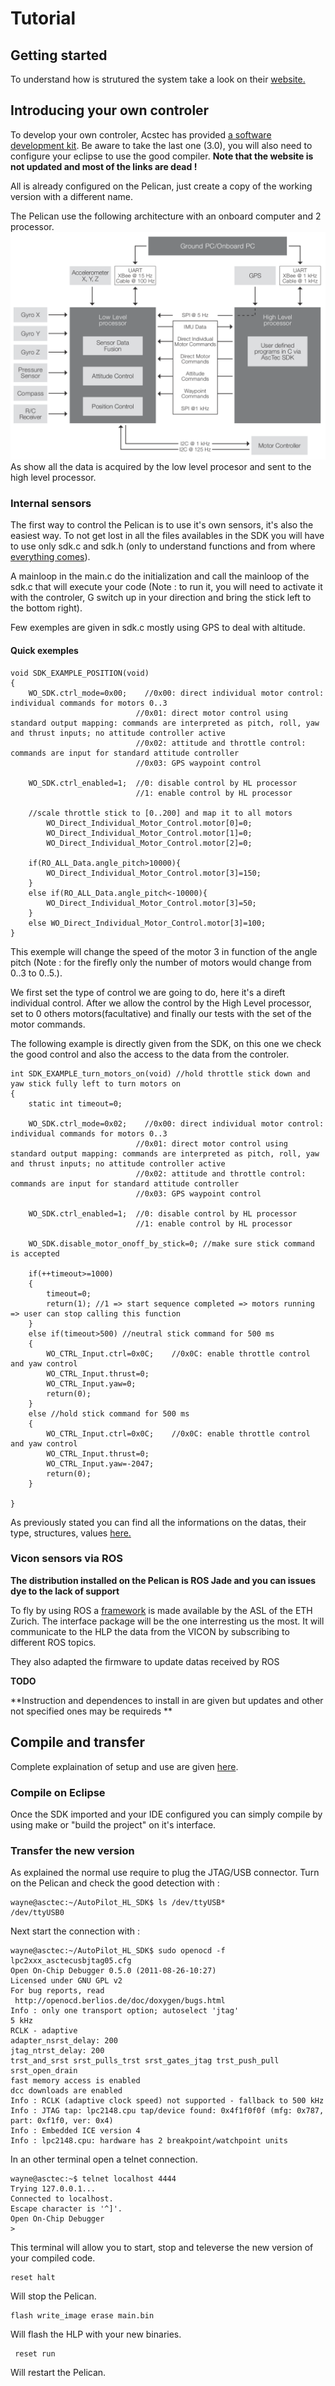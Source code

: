 # Tutorial

## Getting started

To understand how is strutured the system take a look on their [website. ](http://wiki.asctec.de/display/AR/AscTec+Pelican)

## Introducing your own controler

To develop your own controler, Acstec has provided [a software development kit](http://wiki.asctec.de/display/AR/AscTec+SDK). Be aware to take the last one \(3.0\), you will also need to configure your eclipse to use the good compiler. **Note that the website is not updated and most of the links are dead !**

All is already configured on the Pelican, just create a copy of the working version with a different name.

The Pelican use the following architecture with an onboard computer and 2 processor.![](/assets/AutoPilot_overview.png)As show all the data is acquired by the low level procesor and sent to the high level processor.

### Internal sensors

The first way to control the Pelican is to use it's own sensors, it's also the easiest way. To not get lost in all the files availables in the SDK you will have to use only sdk.c and sdk.h \(only to understand functions and from where [everything comes](http://wiki.asctec.de/display/AR/List+of+all+predefined+variables%2C+commands+and+parameters)\).

A mainloop in the main.c do the initialization and call the mainloop of the sdk.c that will execute your code \(Note : to run it, you will need to activate it with the controler, G switch up in your direction and bring the stick left to the bottom right\).

Few exemples are given in sdk.c mostly using GPS to deal with altitude.

#### Quick exemples

```
void SDK_EXAMPLE_POSITION(void)
{
    WO_SDK.ctrl_mode=0x00;    //0x00: direct individual motor control: individual commands for motors 0..3
                            //0x01: direct motor control using standard output mapping: commands are interpreted as pitch, roll, yaw and thrust inputs; no attitude controller active
                            //0x02: attitude and throttle control: commands are input for standard attitude controller
                            //0x03: GPS waypoint control

    WO_SDK.ctrl_enabled=1;  //0: disable control by HL processor
                            //1: enable control by HL processor

    //scale throttle stick to [0..200] and map it to all motors
        WO_Direct_Individual_Motor_Control.motor[0]=0;
        WO_Direct_Individual_Motor_Control.motor[1]=0;
        WO_Direct_Individual_Motor_Control.motor[2]=0;

    if(RO_ALL_Data.angle_pitch>10000){
        WO_Direct_Individual_Motor_Control.motor[3]=150;
    }
    else if(RO_ALL_Data.angle_pitch<-10000){
        WO_Direct_Individual_Motor_Control.motor[3]=50;
    }
    else WO_Direct_Individual_Motor_Control.motor[3]=100;
}
```

This exemple will change the speed of the motor 3 in function of the angle pitch \(Note : for the firefly only the number of motors would change from 0..3 to 0..5.\).

We first set the type of control we are going to do, here it's a direft individual control. After we allow the control by the High Level processor, set to 0 others motors\(facultative\) and finally our tests with the set of the motor commands.

The following example is directly given from the SDK, on this one we check the good control and also the access to the data from the controler.

```
int SDK_EXAMPLE_turn_motors_on(void) //hold throttle stick down and yaw stick fully left to turn motors on
{
    static int timeout=0;

    WO_SDK.ctrl_mode=0x02;    //0x00: direct individual motor control: individual commands for motors 0..3
                            //0x01: direct motor control using standard output mapping: commands are interpreted as pitch, roll, yaw and thrust inputs; no attitude controller active
                            //0x02: attitude and throttle control: commands are input for standard attitude controller
                            //0x03: GPS waypoint control

    WO_SDK.ctrl_enabled=1;  //0: disable control by HL processor
                            //1: enable control by HL processor

    WO_SDK.disable_motor_onoff_by_stick=0; //make sure stick command is accepted

    if(++timeout>=1000)
    {
        timeout=0;
        return(1); //1 => start sequence completed => motors running => user can stop calling this function
    }
    else if(timeout>500) //neutral stick command for 500 ms
    {
        WO_CTRL_Input.ctrl=0x0C;    //0x0C: enable throttle control and yaw control
        WO_CTRL_Input.thrust=0;
        WO_CTRL_Input.yaw=0;
        return(0);
    }
    else //hold stick command for 500 ms
    {
        WO_CTRL_Input.ctrl=0x0C;    //0x0C: enable throttle control and yaw control
        WO_CTRL_Input.thrust=0;
        WO_CTRL_Input.yaw=-2047;
        return(0);
    }

}
```

As previously stated you can find all the informations on the datas, their type, structures, values [here.](http://wiki.asctec.de/display/AR/List+of+all+predefined+variables%2C+commands+and+parameters)

### Vicon sensors via ROS

**The distribution installed on the Pelican is ROS Jade and you can issues dye to the lack of support**

To fly by using ROS a [framework](https://github.com/ethz-asl/asctec_mav_framework) is made available by the ASL of the ETH Zurich. The interface package will be the one interresting us the most. It will communicate to the HLP the data from the VICON by subscribing to different ROS topics.

They also adapted the firmware to update datas received by ROS

**TODO**

**Instruction and dependences to install in are given but updates and other not specified ones may be requireds **

## Compile and transfer

Complete explaination of setup and use are given [here](http://wiki.asctec.de/display/AR/SDK+Setup+for+Linux).

### Compile on Eclipse

Once the SDK imported and your IDE configured you can simply compile by using make or "build the project" on it's interface.

### Transfer the new version

As explained the normal use require to plug the JTAG/USB connector. Turn on the Pelican and check the good detection with :

```
wayne@asctec:~/AutoPilot_HL_SDK$ ls /dev/ttyUSB*
/dev/ttyUSB0
```

Next start the connection with :

```
wayne@asctec:~/AutoPilot_HL_SDK$ sudo openocd -f lpc2xxx_asctecusbjtag05.cfg
Open On-Chip Debugger 0.5.0 (2011-08-26-10:27)
Licensed under GNU GPL v2
For bug reports, read
 http://openocd.berlios.de/doc/doxygen/bugs.html
Info : only one transport option; autoselect 'jtag'
5 kHz
RCLK - adaptive
adapter_nsrst_delay: 200
jtag_ntrst_delay: 200
trst_and_srst srst_pulls_trst srst_gates_jtag trst_push_pull srst_open_drain
fast memory access is enabled
dcc downloads are enabled
Info : RCLK (adaptive clock speed) not supported - fallback to 500 kHz
Info : JTAG tap: lpc2148.cpu tap/device found: 0x4f1f0f0f (mfg: 0x787, part: 0xf1f0, ver: 0x4)
Info : Embedded ICE version 4
Info : lpc2148.cpu: hardware has 2 breakpoint/watchpoint units
```

In an other terminal open a telnet connection.

```
wayne@asctec:~$ telnet localhost 4444
Trying 127.0.0.1...
Connected to localhost.
Escape character is '^]'.
Open On-Chip Debugger
>
```

This terminal will allow you to start, stop and televerse the new version of your compiled code.

```
reset halt
```

Will stop the Pelican.

```
flash write_image erase main.bin
```

Will flash the HLP with your new binaries.

```
 reset run
```

Will restart the Pelican.

